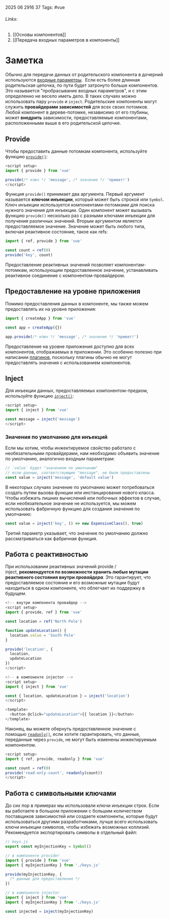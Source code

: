 2025 06 2916 37
Tags: #vue 
###### Links: 
1) [[Основы компонентов]]
2) [[Передача входных параметров в компоненты]]
# Заметка
Обычно для передачи данных от родительского компонента в дочерний используются [входные параметры](https://ru.vuejs.org/guide/components/props.html).  Если есть более длинная родительская цепочка, по пути будет затронуто больше компонентов. Это называется "пробрасывание входных параметров", и с этим определенно не весело иметь дело. В таких случаях можно использовать пару `provide` и `inject`. Родительские компоненты могут служить **провайдерами зависимостей** для всех своих потомков. Любой компонент в дереве-потомке, независимо от его глубины, может **внедрить** зависимости, предоставляемые компонентами, расположенными выше в его родительской цепочке.
## Provide
Чтобы предоставить данные потомкам компонента, используйте функцию [`provide()`](https://ru.vuejs.org/api/composition-api-dependency-injection.html#provide):
```js
<script setup>
import { provide } from 'vue'

provide(/* ключ */ 'message', /* значение */ 'привет!')
</script>
```
Функция `provide()` принимает два аргумента. Первый аргумент называется **ключом инъекции**, который может быть строкой или `Symbol`. Ключ инъекции используется компонентами-потомками для поиска нужного значения для инъекции. Один компонент может вызывать функцию `provide()` несколько раз с разными ключами инъекции для получения различных значений.
Вторым аргументом является предоставляемое значение. Значение может быть любого типа, включая реактивное состояние, такое как refs:
```js
import { ref, provide } from 'vue'

const count = ref(0)
provide('key', count)
```
Предоставление реактивных значений позволяет компонентам-потомкам, использующим предоставленное значение, устанавливать реактивное соединение с компонентом-провайдером.
## Предоставление на уровне приложения
Помимо предоставления данных в компоненте, мы также можем предоставлять их на уровне приложения:
```js
import { createApp } from 'vue'

const app = createApp({})

app.provide(/* ключ */ 'message', /* значение */ 'привет!')
```
Предоставление на уровне приложения доступно для всех компонентов, отображаемых в приложении. Это особенно полезно при написании [плагинов](https://ru.vuejs.org/guide/reusability/plugins.html), поскольку плагины обычно не могут предоставлять значения с использованием компонентов.
## Inject
Для инъекции данных, предоставляемых компонентом-предком, используйте функцию [`inject()`](https://ru.vuejs.org/api/composition-api-dependency-injection.html#inject):
```js
<script setup>
import { inject } from 'vue'

const message = inject('message')
</script>
```
### Значения по умолчанию для инъекций
Если мы хотим, чтобы инжектируемое свойство работало с необязательными провайдерами, нам необходимо объявить значение по умолчанию, аналогично входным параметрам:
```js
// `value` будет "значением по умолчанию"
// если данные, соответствующие "message", не были предоставлены
const value = inject('message', 'default value')
```
В некоторых случаях значение по умолчанию может потребоваться создать путем вызова функции или инстанцирования нового класса. Чтобы избежать лишних вычислений или побочных эффектов в случае, если необязательное значение не используется, мы можем использовать фабричную функцию для создания значения по умолчанию:
```js
const value = inject('key', () => new ExpensiveClass(), true)
```
Третий параметр указывает, что значение по умолчанию должно рассматриваться как фабричная функция.
## Работа с реактивностью
При использовании реактивных значений provide / inject, **рекомендуется по возможности хранить любые мутации реактивного состояния внутри _провайдера_**. Это гарантирует, что предоставляемое состояние и его возможные мутации будут находиться в одном компоненте, что облегчает их поддержку в будущем.
```js
<!-- внутри компонента провайдер -->
<script setup>
import { provide, ref } from 'vue'

const location = ref('North Pole')

function updateLocation() {
  location.value = 'South Pole'
}

provide('location', {
  location,
  updateLocation
})
</script>
```

```js
<!-- в компоненте injector -->
<script setup>
import { inject } from 'vue'

const { location, updateLocation } = inject('location')
</script>

<template>
  <button @click="updateLocation">{{ location }}</button>
</template>
```
Наконец, вы можете обернуть предоставленное значение с помощью [`readonly()`](https://ru.vuejs.org/api/reactivity-core.html#readonly), если хотите гарантировать, что данные, переданные через `provide`, не могут быть изменены инжектируемым компонентом.
```js
<script setup>
import { ref, provide, readonly } from 'vue'

const count = ref(0)
provide('read-only-count', readonly(count))
</script>
```
## Работа с символьными ключами
До сих пор в примерах мы использовали ключи инъекции строк. Если вы работаете в большом приложении с большим количеством поставщиков зависимостей или создаете компоненты, которые будут использоваться другими разработчиками, лучше всего использовать ключи инъекции символов, чтобы избежать возможных коллизий.
Рекомендуется экспортировать символы в отдельный файл:
```js
// keys.js
export const myInjectionKey = Symbol()

// в компоненте provider
import { provide } from 'vue'
import { myInjectionKey } from './keys.js'

provide(myInjectionKey, {
  /* данные для предоставления */
})

// в компоненте injector
import { inject } from 'vue'
import { myInjectionKey } from './keys.js'

const injected = inject(myInjectionKey)
```
